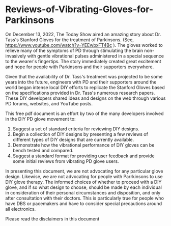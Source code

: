 # Reviews-of-Vibrating-Gloves-for-Parkinsons

On December 13, 2022, The Today Show aired an amazing story about Dr. Tass's Stanford Gloves for the treatment of Parkinsons. (See, https://www.youtube.com/watch?v=YEEwbxFT4Bc ).  The gloves worked to relieve many of the symptoms of PD through stimulating the brain non-invasively with gentle vibrational pulses administered in a special sequence to the wearer's fingertips.  The story immediately created great excitement and hope for people with Parkinsons and their supporters everywhere.  

Given that the availability of Dr. Tass's treatment was projected to be some years into the future, engineers with PD and their supporters around the world began intense local DIY efforts to replicate the Stanford Gloves based on the specifications provided in Dr. Tass's numerous research papers.  These DIY developers shared ideas and designs on the web through various PD forums, websites, and YouTube posts.   

This free pdf document is an effort by two of the many developers involved in the DIY PD glove movement to: 

1. Suggest a set of standard criteria for reviewing DIY designs.
2.  Begin a collection of DIY designs by presenting a few reviews of different types of DIY designs that are currently available.   
3.  Demonstrate how the vibrational performance of DIY gloves can be bench tested and compared.  
4.  Suggest a standard format for providing user feedback and provide some initial reviews from vibrating PD glove users.  

In presenting this document, we are not advocating for any particular glove design.  Likewise, we are not advocating for people with Parrkinsons to use DIY glove therapy.  The informed choices of whether to proceed with a DIY glove, and if so what design to choose, should be made by each individual in consideration of their personal circumstances and disposition, and only after consultation with their doctors.  This is particularly true for people who have DBS or pacemakers and have to consider special precautions around all electronics.  

Please read the disclaimers in this document
